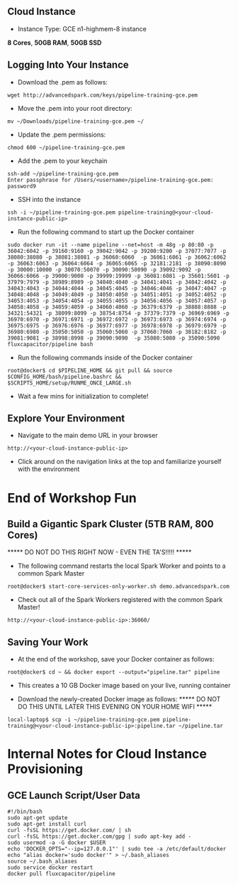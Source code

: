 ## Cloud Instance
* Instance Type:  GCE n1-highmem-8 instance

**8 Cores**, **50GB RAM**, **50GB SSD**

## Logging Into Your Instance 
* Download the .pem as follows:
```
wget http://advancedspark.com/keys/pipeline-training-gce.pem
```

* Move the .pem into your root directory:
```
mv ~/Downloads/pipeline-training-gce.pem ~/
```

* Update the .pem permissions:
```
chmod 600 ~/pipeline-training-gce.pem
```

* Add the .pem to your keychain
```
ssh-add ~/pipeline-training-gce.pem
Enter passphrase for /Users/<username>/pipeline-training-gce.pem: password9
```

* SSH into the instance 
```
ssh -i ~/pipeline-training-gce.pem pipeline-training@<your-cloud-instance-public-ip>
```

* Run the following command to start up the Docker container
```
sudo docker run -it --name pipeline --net=host -m 48g -p 80:80 -p 36042:6042 -p 39160:9160 -p 39042:9042 -p 39200:9200 -p 37077:7077 -p 38080:38080 -p 38081:38081 -p 36060:6060  -p 36061:6061 -p 36062:6062 -p 36063:6063 -p 36064:6064 -p 36065:6065 -p 32181:2181 -p 38090:8090 -p 30000:10000 -p 30070:50070 -p 30090:50090 -p 39092:9092 -p 36066:6066 -p 39000:9000 -p 39999:19999 -p 36081:6081 -p 35601:5601 -p 37979:7979 -p 38989:8989 -p 34040:4040 -p 34041:4041 -p 34042:4042 -p 34043:4043 -p 34044:4044 -p 34045:4045 -p 34046:4046 -p 34047:4047 -p 34048:4048 -p 34049:4049 -p 34050:4050 -p 34051:4051 -p 34052:4052 -p 34053:4053 -p 34054:4054 -p 34055:4055 -p 34056:4056 -p 34057:4057 -p 34058:4058 -p 34059:4059 -p 34060:4060 -p 36379:6379 -p 38888:8888 -p 34321:54321 -p 38099:8099 -p 38754:8754 -p 37379:7379 -p 36969:6969 -p 36970:6970 -p 36971:6971 -p 36972:6972 -p 36973:6973 -p 36974:6974 -p 36975:6975 -p 36976:6976 -p 36977:6977 -p 36978:6978 -p 36979:6979 -p 36980:6980 -p 35050:5050 -p 35060:5060 -p 37060:7060 -p 38182:8182 -p 39081:9081 -p 38998:8998 -p 39090:9090  -p 35080:5080 -p 35090:5090 fluxcapacitor/pipeline bash
```

* Run the following commands inside of the Docker container
```
root@docker$ cd $PIPELINE_HOME && git pull && source $CONFIG_HOME/bash/pipeline.bashrc && $SCRIPTS_HOME/setup/RUNME_ONCE_LARGE.sh
```

* Wait a few mins for initialization to complete!

## Explore Your Environment
* Navigate to the main demo URL in your browser
```
http://<your-cloud-instance-public-ip>
```
* Click around on the navigation links at the top and familiarize yourself with the environment

# End of Workshop Fun
## Build a Gigantic Spark Cluster (5TB RAM, 800 Cores)
***** DO NOT DO THIS RIGHT NOW - EVEN THE TA'S!!!!! *****
* The following command restarts the local Spark Worker and points to a common Spark Master
```
root@docker$ start-core-services-only-worker.sh demo.advancedspark.com
```
* Check out all of the Spark Workers registered with the common Spark Master!
```
http://<your-cloud-instance-public-ip>:36060/
```

## Saving Your Work
* At the end of the workshop, save your Docker container as follows:
```
root@docker$ cd ~ && docker export --output="pipeline.tar" pipeline
```
* This creates a 10 GB Docker image based on your live, running container

* Download the newly-created Docker image as follows:
***** DO NOT DO THIS UNTIL LATER THIS EVENING ON YOUR HOME WIFI *****
```
local-laptop$ scp -i ~/pipeline-training-gce.pem pipeline-training@<your-cloud-instance-public-ip>:pipeline.tar ~/pipeline.tar
```

# Internal Notes for Cloud Instance Provisioning
## GCE Launch Script/User Data
```
#!/bin/bash
sudo apt-get update
sudo apt-get install curl
curl -fsSL https://get.docker.com/ | sh
curl -fsSL https://get.docker.com/gpg | sudo apt-key add -
sudo usermod -a -G docker $USER
echo 'DOCKER_OPTS="--ip=127.0.0.1"' | sudo tee -a /etc/default/docker
echo "alias docker='sudo docker'" > ~/.bash_aliases
source ~/.bash_aliases
sudo service docker restart
docker pull fluxcapacitor/pipeline
```